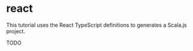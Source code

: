 # react

This tutorial uses the React TypeScript definitions to generates a Scala.js project.

TODO
